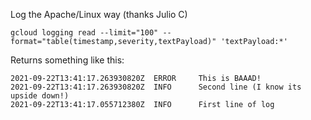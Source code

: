 
Log the Apache/Linux way (thanks Julio C)

    gcloud logging read --limit="100" --format="table(timestamp,severity,textPayload)" 'textPayload:*'

Returns something like this:

    2021-09-22T13:41:17.263930820Z  ERROR     This is BAAAD!
    2021-09-22T13:41:17.263930820Z  INFO      Second line (I know its upside down!)
    2021-09-22T13:41:17.055712380Z  INFO      First line of log
